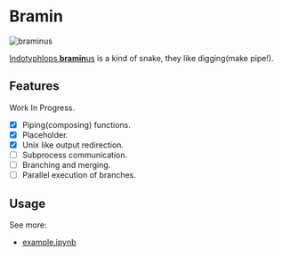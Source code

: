 # Bramin

![braminus](https://upload.wikimedia.org/wikipedia/commons/thumb/6/6d/Davidraju_Worm_Snake.jpg/320px-Davidraju_Worm_Snake.jpg)

[Indotyphlops **bramin**us](https://en.wikipedia.org/wiki/Indotyphlops_braminus) is a kind of snake, they like digging(make pipe!).

## Features

Work In Progress.

+ [x] Piping(composing) functions.
+ [x] Placeholder.
+ [x] Unix like output redirection.
+ [ ] Subprocess communication.
+ [ ] Branching and merging.
+ [ ] Parallel execution of branches.

## Usage

See more:

+ [example.ipynb](./example.ipynb)
